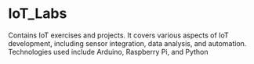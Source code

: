 # IoT_Labs
Contains IoT exercises and projects. It covers various aspects of IoT development, including sensor integration, data analysis, and automation. Technologies used include Arduino, Raspberry Pi, and Python
